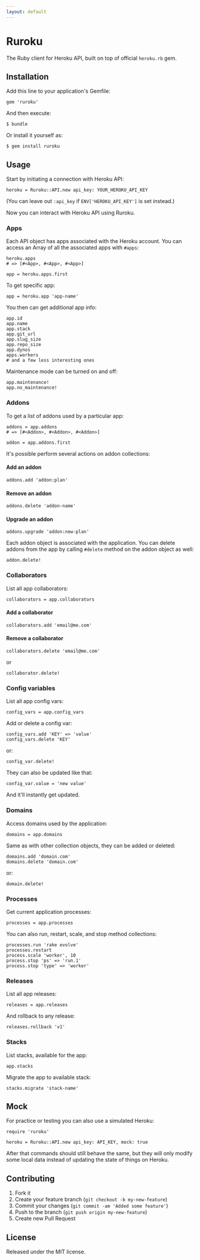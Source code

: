 ```yaml
---
layout: default
---
```


# Ruroku

The Ruby client for Heroku API, built on top of official `heroku.rb`
gem.

## Installation

Add this line to your application's Gemfile:

    gem 'ruroku'

And then execute:

    $ bundle

Or install it yourself as:

    $ gem install ruroku

## Usage

Start by initiating a connection with Heroku API:

    heroku = Ruroku::API.new api_key: YOUR_HEROKU_API_KEY

(You can leave out `:api_key` if `ENV['HEROKU_API_KEY']` is set
instead.)

Now you can interact with Heroku API using Ruroku.

### Apps

Each API object has apps associated with the Heroku account. You can
access an Array of all the associated apps with `#apps`:

    heroku.apps
    # => [#<App>, #<App>, #<App>]
    
    app = heroku.apps.first

To get specific app:

    app = heroku.app 'app-name'

You then can get additional app info:

    app.id
    app.name
    app.stack
    app.git_url
    app.slug_size
    app.repo_size
    app.dynos
    apps.workers
    # and a few less interesting ones

Maintenance mode can be turned on and off:

    app.maintenance!
    app.no_maintenance!

### Addons

To get a list of addons used by a particular app:

    addons = app.addons
    # => [#<Addon>, #<Addon>, #<Addon>]
    
    addon = app.addons.first

It's possible perform several actions on addon collections:

#### Add an addon

    addons.add 'addon:plan'

#### Remove an addon

    addons.delete 'addon-name'

#### Upgrade an addon

    addons.upgrade 'addon:new-plan'

Each addon object is associated with the application. You can delete
addons from the app by calling `#delete` method on the addon object as
well:

    addon.delete!

### Collaborators

List all app collaborators:

    collaborators = app.collaborators

#### Add a collaborator

    collaborators.add 'email@me.com'

#### Remove a collaborator

    collaborators.delete 'email@me.com'

or

    collaborator.delete!

### Config variables

List all app config vars:

    config_vars = app.config_vars

Add or delete a config var:

    config_vars.add 'KEY' => 'value'
    config_vars.delete 'KEY'

or:

    config_var.delete!

They can also be updated like that:

    config_var.value = 'new value'

And it'll instantly get updated.

### Domains

Access domains used by the application:

    domains = app.domains

Same as with other collection objects, they can be added or deleted:

    domains.add 'domain.com'
    domains.delete 'domain.com'

or:

    domain.delete!

### Processes

Get current application processes:

    processes = app.processes

You can also run, restart, scale, and stop method collections:

    processes.run 'rake evolve'
    processes.restart
    process.scale 'worker', 10
    process.stop 'ps' => 'run.1'
    process.stop 'type' => 'worker'

### Releases

List all app releases:

    releases = app.releases

And rollback to any release:

    releases.rollback 'v1'

### Stacks

List stacks, available for the app:

    app.stacks

Migrate the app to available stack:

    stacks.migrate 'stack-name'

## Mock

For practice or testing you can also use a simulated Heroku:

    require 'ruroku'

    heroku = Ruroku::API.new api_key: API_KEY, mock: true

After that commands should still behave the same, but they will only modify some local data instead of updating the state of things on Heroku.

## Contributing

1. Fork it
2. Create your feature branch (`git checkout -b my-new-feature`)
3. Commit your changes (`git commit -am 'Added some feature'`)
4. Push to the branch (`git push origin my-new-feature`)
5. Create new Pull Request

## License

Released under the MIT license.
